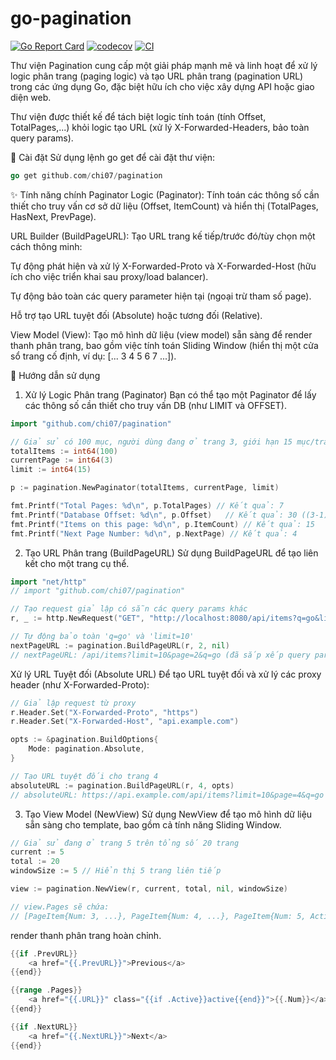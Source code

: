 # go-pagination
[![Go Report Card](https://goreportcard.com/badge/github.com/chi07/pagination?v=1)](https://goreportcard.com/report/github.com/chi07/pagination)
[![codecov](https://codecov.io/gh/chi07/pagination/branch/main/graph/badge.svg)](https://codecov.io/gh/chi07/pagination)
[![CI](https://github.com/chi07/pagination/actions/workflows/ci.yml/badge.svg)](https://github.com/chi07/pagination/actions/workflows/ci.yml)


Thư viện Pagination cung cấp một giải pháp mạnh mẽ và linh hoạt để xử lý logic phân trang (paging logic) và tạo URL phân trang (pagination URL) trong các ứng dụng Go, đặc biệt hữu ích cho việc xây dựng API hoặc giao diện web.

Thư viện được thiết kế để tách biệt logic tính toán (tính Offset, TotalPages,...) khỏi logic tạo URL (xử lý X-Forwarded-Headers, bảo toàn query params).


🚀 Cài đặt
Sử dụng lệnh go get để cài đặt thư viện:

```go
go get github.com/chi07/pagination
```

✨ Tính năng chính
Paginator Logic (Paginator): Tính toán các thông số cần thiết cho truy vấn cơ sở dữ liệu (Offset, ItemCount) và hiển thị (TotalPages, HasNext, PrevPage).

URL Builder (BuildPageURL): Tạo URL trang kế tiếp/trước đó/tùy chọn một cách thông minh:

Tự động phát hiện và xử lý X-Forwarded-Proto và X-Forwarded-Host (hữu ích cho việc triển khai sau proxy/load balancer).

Tự động bảo toàn các query parameter hiện tại (ngoại trừ tham số page).

Hỗ trợ tạo URL tuyệt đối (Absolute) hoặc tương đối (Relative).

View Model (View): Tạo mô hình dữ liệu (view model) sẵn sàng để render thanh phân trang, bao gồm việc tính toán Sliding Window (hiển thị một cửa sổ trang cố định, ví dụ: [... 3 4 5 6 7 ...]).

📖 Hướng dẫn sử dụng
1. Xử lý Logic Phân trang (Paginator)
   Bạn có thể tạo một Paginator để lấy các thông số cần thiết cho truy vấn DB (như LIMIT và OFFSET).
```go
import "github.com/chi07/pagination"

// Giả sử có 100 mục, người dùng đang ở trang 3, giới hạn 15 mục/trang
totalItems := int64(100)
currentPage := int64(3)
limit := int64(15)

p := pagination.NewPaginator(totalItems, currentPage, limit)

fmt.Printf("Total Pages: %d\n", p.TotalPages) // Kết quả: 7
fmt.Printf("Database Offset: %d\n", p.Offset)   // Kết quả: 30 ((3-1) * 15)
fmt.Printf("Items on this page: %d\n", p.ItemCount) // Kết quả: 15
fmt.Printf("Next Page Number: %d\n", p.NextPage) // Kết quả: 4
```

2. Tạo URL Phân trang (BuildPageURL)
   Sử dụng BuildPageURL để tạo liên kết cho một trang cụ thể.
```go
import "net/http"
// import "github.com/chi07/pagination"

// Tạo request giả lập có sẵn các query params khác
r, _ := http.NewRequest("GET", "http://localhost:8080/api/items?q=go&limit=10", nil)

// Tự động bảo toàn 'q=go' và 'limit=10'
nextPageURL := pagination.BuildPageURL(r, 2, nil) 
// nextPageURL: /api/items?limit=10&page=2&q=go (đã sắp xếp query params)
```

Xử lý URL Tuyệt đối (Absolute URL)
Để tạo URL tuyệt đối và xử lý các proxy header (như X-Forwarded-Proto):

```go
// Giả lập request từ proxy
r.Header.Set("X-Forwarded-Proto", "https")
r.Header.Set("X-Forwarded-Host", "api.example.com")

opts := &pagination.BuildOptions{
    Mode: pagination.Absolute,
}

// Tạo URL tuyệt đối cho trang 4
absoluteURL := pagination.BuildPageURL(r, 4, opts) 
// absoluteURL: https://api.example.com/api/items?limit=10&page=4&q=go
```

3. Tạo View Model (NewView)
   Sử dụng NewView để tạo mô hình dữ liệu sẵn sàng cho template, bao gồm cả tính năng Sliding Window.
```go
// Giả sử đang ở trang 5 trên tổng số 20 trang
current := 5
total := 20
windowSize := 5 // Hiển thị 5 trang liên tiếp

view := pagination.NewView(r, current, total, nil, windowSize)

// view.Pages sẽ chứa:
// [PageItem{Num: 3, ...}, PageItem{Num: 4, ...}, PageItem{Num: 5, Active: true, ...}, PageItem{Num: 6, ...}, PageItem{Num: 7, ...}]
```

render thanh phân trang hoàn chỉnh.
```go
{{if .PrevURL}}
    <a href="{{.PrevURL}}">Previous</a>
{{end}}

{{range .Pages}}
    <a href="{{.URL}}" class="{{if .Active}}active{{end}}">{{.Num}}</a>
{{end}}

{{if .NextURL}}
    <a href="{{.NextURL}}">Next</a>
{{end}}
```
